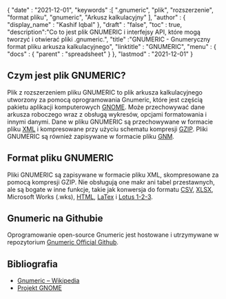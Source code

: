 {
  "date" : "2021-12-01",
  "keywords" :[ ".gnumeric", "plik", "rozszerzenie", "format pliku", "gnumeric", "Arkusz kalkulacyjny" ],
  "author" : {
    "display_name" : "Kashif Iqbal"
},
  "draft" : "false",
  "toc" : true,
  "description":"Co to jest plik GNUMERIC i interfejsy API, które mogą tworzyć i otwierać pliki .gnumeric.",
  "title" :"GNUMERIC - Gnumeryczny format pliku arkusza kalkulacyjnego",
  "linktitle" : "GNUMERIC",
  "menu" : {
    "docs" : {
      "parent" : "spreadsheet"
}
},
  "lastmod" : "2021-12-01"
}

## Czym jest plik GNUMERIC?

Plik z rozszerzeniem pliku GNUMERIC to plik arkusza kalkulacyjnego utworzony za pomocą oprogramowania Gnumeric, które jest częścią pakietu aplikacji komputerowych [GNOME](https://www.gnome.org/). Może przechowywać dane arkusza roboczego wraz z obsługą wykresów, opcjami formatowania i innymi danymi. Dane w pliku GNUMERIC są przechowywane w formacie pliku [XML](/pl/web/xml/) i kompresowane przy użyciu schematu kompresji [GZIP](/pl/compression/gz/). Pliki GNUMERIC są również zapisywane w formacie pliku [GNM](/pl/spreadsheet/gnm/).

## Format pliku GNUMERIC

Pliki GNUMERIC są zapisywane w formacie pliku XML, skompresowane za pomocą kompresji GZIP. Nie obsługują one makr ani tabel przestawnych, ale są bogate w inne funkcje, takie jak konwersja do formatu [CSV](/pl/spreadsheet/csv/), [XLSX](/pl/spreadsheet/xlsx/), Microsoft Works (.wks), [ HTML](/pl/web/html/), [LaTex](/pl/word-processing/lateks/) i [Lotus 1-2-3](/pl/spreadsheet/123/).

## Gnumeric na Githubie

Oprogramowanie open-source Gnumeric jest hostowane i utrzymywane w repozytorium [Gnumeric Official Github](https://github.com/GNOME/gnumeric).

## Bibliografia

* [Gnumeric – Wikipedia](https://en.wikipedia.org/wiki/Gnumeric)
* [Projekt GNOME](https://en.wikipedia.org/wiki/The_GNOME_Project)


